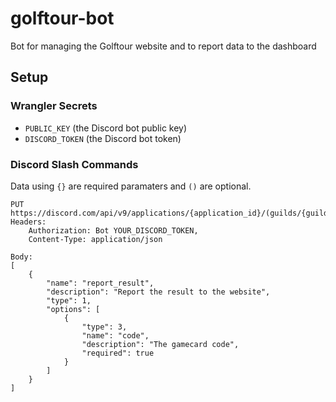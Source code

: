 # golftour-bot

Bot for managing the Golftour website and to report data to the dashboard

## Setup

### Wrangler Secrets

- `PUBLIC_KEY` (the Discord bot public key)
- `DISCORD_TOKEN` (the Discord bot token)

### Discord Slash Commands

Data using `{}` are required paramaters and `()` are optional.

```http
PUT https://discord.com/api/v9/applications/{application_id}/(guilds/{guild_id})/commands
Headers: 
    Authorization: Bot YOUR_DISCORD_TOKEN,
    Content-Type: application/json

Body:
[
	{
		"name": "report_result",
		"description": "Report the result to the website",
		"type": 1,
		"options": [
			{
				"type": 3,
				"name": "code",
				"description": "The gamecard code",
				"required": true
			}
		]
	}
]
```

